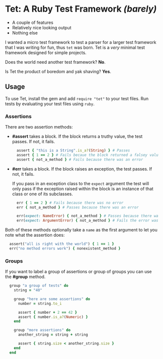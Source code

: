 # Tet: A Ruby Test Framework _(barely)_

- A couple of features
- Relatively nice looking output
- Nothing else

I wanted a micro test framework to test a parser for a larger test framework that I was writing for fun, thus `tet` was born. Tet is a *very* minimal test framework designed for simple projects.

Does the world need another test framework? **No**.

Is Tet the product of boredom and yak shaving? **Yes**.

## Usage

To use Tet, install the gem and add `require "tet"` to your test files. Run tests by evaluating your test files using `ruby`.

### Assertions

There are two assertion methods:

- **#assert** takes a block. If the block returns a truthy value, the test passes. If not, it fails.

  ```ruby
    assert { "this is a String".is_a?(String) } # Passes
    assert { 1 == 2 } # Fails becaue the block returned a falsey value
    assert { not_a_method } # Fails because there was an error
  ```

- **#err** takes a block. If the block raises an exception, the test passes. If not, it fails.

  If you pass in an exception class to the `expect` argument the test will only pass if the exception raised within the block is an instance of that class or one of its subclasses.

  ```ruby
    err { 1 == 2 } # Fails because there was no error
    err { not_a_method } # Passes because there was an error

    err(expect: NameError) { not_a_method } # Passes because there was a NameError
    err(expect: ArgumentError) { not_a_method } # Fails the error wasn't an ArgumentError
  ```

Both of these methods optionally take a `name` as the first argument to let you note what the assertion does:

```ruby
  assert("all is right with the world") { 1 == 1 }
  err("no method errors work") { nonexistent_method }
```

### Groups

If you want to label a group of assertions or group of groups you can use the **#group** method.

```ruby
  group "a group of tests" do
    string = "40"

    group "here are some assertions" do
      number = string.to_i

      assert { number + 2 == 42 }
      assert { number.is_a?(Numeric) }
    end

    group "more assertions" do
      another_string = string + string

      assert { string.size < another_string.size }
    end
  end
```
